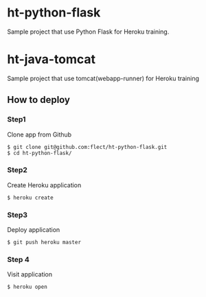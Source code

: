 ht-python-flask
==================

Sample project that use Python Flask for Heroku training.

ht-java-tomcat
==============

Sample project that use tomcat(webapp-runner) for Heroku training

How to deploy
--------------

### Step1  

Clone app from Github  

```
$ git clone git@github.com:flect/ht-python-flask.git
$ cd ht-python-flask/
```

### Step2  

Create Heroku application

```
$ heroku create
```

### Step3  

Deploy application
```
$ git push heroku master
```

### Step 4

Visit application

```
$ heroku open
```
